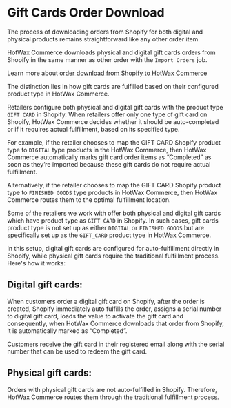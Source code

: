 # Gift Cards Order Download

The process of downloading orders from Shopify for both digital and physical products remains straightforward like any other order item.

HotWax Commerce downloads physical and digital gift cards orders from Shopify in the same manner as other order with the `Import Orders` job.

Learn more about [order download from Shopify to HotWax Commerce](https://docs.hotwax.co/integration-resources-1/how-are-orders-downloaded-from-shopify-to-hotwax-commerce)

The distinction lies in how gift cards are fulfilled based on their configured product type in HotWax Commerce.

Retailers configure both physical and digital gift cards with the product type `GIFT CARD` in Shopify. When retailers offer only one type of gift card on Shopify, HotWax Commerce decides whether it should be auto-completed or if it requires actual fulfillment, based on its specified type.

For example, if the retailer chooses to map the GIFT CARD Shopify product type to `DIGITAL` type products in the HotWax Commerce, then HotWax Commerce automatically marks gift card order items as “Completed” as soon as they’re imported because these gift cards do not require actual fulfillment.

Alternatively, if the retailer chooses to map the GIFT CARD Shopify product type to `FINISHED GOODS` type products in HotWax Commerce, then HotWax Commerce routes them to the optimal fulfillment location.

Some of the retailers we work with offer both physical and digital gift cards which have product type as `GIFT CARD` in Shopify. In such cases, gift cards product type is not set up as either `DIGITAL` or `FINISHED GOODS` but are specifically set up as the `GIFT_CARD` product type in HotWax Commerce.

In this setup, digital gift cards are configured for auto-fulfillment directly in Shopify, while physical gift cards require the traditional fulfillment process. Here's how it works:

## Digital gift cards:

When customers order a digital gift card on Shopify, after the order is created, Shopify immediately auto fulfills the order, assigns a serial number to digital gift card, loads the value to activate the gift card and consequently, when HotWax Commerce downloads that order from Shopify, it is automatically marked as “Completed”.

Customers receive the gift card in their registered email along with the serial number that can be used to redeem the gift card.

## Physical gift cards:

Orders with physical gift cards are not auto-fulfilled in Shopify. Therefore, HotWax Commerce routes them through the traditional fulfillment process.
